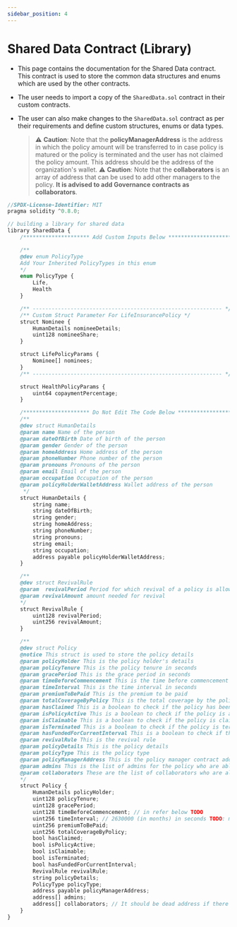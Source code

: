 ```yaml
---
sidebar_position: 4
---
```


# Shared Data Contract (Library)

- This page contains the documentation for the Shared Data contract. This contract is used to store the common data structures and enums which are used by the other contracts.

- The user needs to import a copy of the `SharedData.sol` contract in their custom contracts.

- The user can also make changes to the `SharedData.sol` contract as per their requirements and define custom structures, enums or data types.

  > :warning: **Caution**: Note that the **policyManagerAddress** is the address in which the policy amount will be transferred to in case policy is matured or the policy is terminated and the user has not claimed the policy amount. This address should be the address of the organization's wallet.
  > :warning: **Caution**: Note that the **collaborators** is an array of address that can be used to add other managers to the policy. **It is advised to add Governance contracts as collaborators**.

```js
//SPDX-License-Identifier: MIT
pragma solidity ^0.8.0;

// building a library for shared data
library SharedData {
    /********************* Add Custom Inputs Below *********************/

    /**
    @dev enum PolicyType
    Add Your Inherited PolicyTypes in this enum
    */
    enum PolicyType {
        Life,
        Health
    }

    /** ------------------------------------------------------------ */
    /** Custom Struct Parameter For LifeInsurancePolicy */
    struct Nominee {
        HumanDetails nomineeDetails;
        uint128 nomineeShare;
    }

    struct LifePolicyParams {
        Nominee[] nominees;
    }
    /** ------------------------------------------------------------ */

    struct HealthPolicyParams {
        uint64 copaymentPercentage;
    }

    /********************* Do Not Edit The Code Below *********************/
    /**
    @dev struct HumanDetails
    @param name Name of the person
    @param dateOfBirth Date of birth of the person
    @param gender Gender of the person
    @param homeAddress Home address of the person
    @param phoneNumber Phone number of the person
    @param pronouns Pronouns of the person
    @param email Email of the person
    @param occupation Occupation of the person
    @param policyHolderWalletAddress Wallet address of the person
     */
    struct HumanDetails {
        string name;
        string dateOfBirth;
        string gender;
        string homeAddress;
        string phoneNumber;
        string pronouns;
        string email;
        string occupation;
        address payable policyHolderWalletAddress;
    }

    /**
    @dev struct RevivalRule
    @param  revivalPeriod Period for which revival of a policy is allowed in seconds
    @param revivalAmount amount needed for revival
    */
    struct RevivalRule {
        uint128 revivalPeriod;
        uint256 revivalAmount;
    }

    /**
    @dev struct Policy
    @notice This struct is used to store the policy details
    @param policyHolder This is the policy holder's details
    @param policyTenure This is the policy tenure in seconds
    @param gracePeriod This is the grace period in seconds
    @param timeBeforeCommencement This is the time before commencement in seconds
    @param timeInterval This is the time interval in seconds
    @param premiumToBePaid This is the premium to be paid
    @param totalCoverageByPolicy This is the total coverage by the policy
    @param hasClaimed This is a boolean to check if the policy has been claimed, should be set to true when policy is claimed
    @param isPolicyActive This is a boolean to check if the policy is active, different from terminated as inactive policies can be activated again
    @param isClaimable This is a boolean to check if the policy is claimable,
    @param isTerminated This is a boolean to check if the policy is terminated, once set to true, the policy is over, no way to recover it
    @param hasFundedForCurrentInterval This is a boolean to check if the policy has been funded for the current month
    @param revivalRule This is the revival rule
    @param policyDetails This is the policy details
    @param policyType This is the policy type
    @param policyManagerAddress This is the policy manager contract address
    @param admins This is the list of admins for the policy who are able to call certain functions
    @param collaborators These are the list of collaborators who are also managers of the policy
    */
    struct Policy {
        HumanDetails policyHolder;
        uint128 policyTenure;
        uint128 gracePeriod;
        uint128 timeBeforeCommencement; // in refer below TODO
        uint256 timeInterval; // 2630000 (in months) in seconds TODO: make input in days and convert to seconds in contract by sudip given by debajyoti
        uint256 premiumToBePaid;
        uint256 totalCoverageByPolicy;
        bool hasClaimed;
        bool isPolicyActive;
        bool isClaimable;
        bool isTerminated;
        bool hasFundedForCurrentInterval;
        RevivalRule revivalRule;
        string policyDetails;
        PolicyType policyType;
        address payable policyManagerAddress;
        address[] admins;
        address[] collaborators; // It should be dead address if there is no governor contract
    }
}
```

